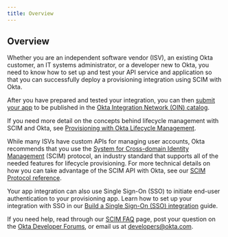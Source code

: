 ```yaml
---
title: Overview
---
```


## Overview

Whether you are an independent software vendor (ISV), an existing Okta customer, an IT systems administrator, or a developer new to Okta, you need to know how to set up and test your API service and application so that you can successfully deploy a provisioning integration using SCIM with Okta.

After you have prepared and tested your integration, you can then [submit your app](/docs/guides/submit-app/) to be published in the [Okta Integration Network (OIN) catalog](https://www.okta.com/integrations/).

If you need more detail on the concepts behind lifecycle management with SCIM and Okta, see [Provisioning with Okta Lifecycle Management](/docs/concepts/scim/).

While many ISVs have custom APIs for managing user accounts, Okta recommends that you use the [System for Cross-domain Identity Management](http://www.simplecloud.info) (SCIM) protocol, an industry standard that supports all of the needed features for lifecycle provisioning. For more technical details on how you can take advantage of the SCIM API with Okta, see our [SCIM Protocol reference](/docs/reference/scim/).

Your app integration can also use Single Sign-On (SSO) to initiate end-user authentication to your provisioning app. Learn how to set up your integration with SSO in our [Build a Single Sign-On (SSO) integration](/docs/guides/build-sso-integration/) guide.

If you need help, read through our [SCIM FAQ](/docs/concepts/scim/faqs/) page, post your question on the [Okta Developer Forums](https://devforum.okta.com/), or email us at <developers@okta.com>.

<NextSectionLink/>
